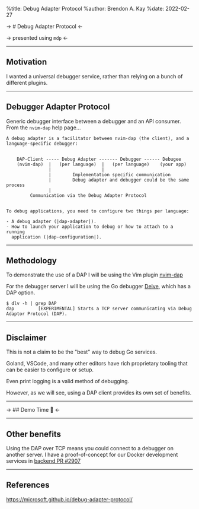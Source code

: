 %title: Debug Adapter Protocol
%author: Brendon A. Kay
%date: 2022-02-27

-> # Debug Adapter Protocol <-

-> presented using `mdp` <-

---

## Motivation

I wanted a universal debugger service, rather than relying on a bunch of
different plugins.

---

## Debugger Adapter Protocol

Generic debugger interface between a debugger and an API consumer.
From the `nvim-dap` help page...

```
A debug adapter is a facilitator between nvim-dap (the client), and a
language-specific debugger:


    DAP-Client ----- Debug Adapter ------- Debugger ------ Debugee
    (nvim-dap)  |   (per language)  |   (per language)    (your app)
                |                   |
                |        Implementation specific communication
                |        Debug adapter and debugger could be the same process
                |
         Communication via the Debug Adapter Protocol


To debug applications, you need to configure two things per language:

- A debug adapter (|dap-adapter|).
- How to launch your application to debug or how to attach to a running
  application (|dap-configuration|).
```

---

## Methodology

To demonstrate the use of a DAP I will be using the Vim plugin
[nvim-dap](https://github.com/mfussenegger/nvim-dap)

For the debugger server I will be using the Go debugger
[Delve](https://github.com/go-delve/delve), which has a DAP option.

```
$ dlv -h | grep DAP
dap         [EXPERIMENTAL] Starts a TCP server communicating via Debug Adaptor Protocol (DAP).
```

---

## Disclaimer

This is not a claim to be the "best" way to debug Go services.

Goland, VSCode, and many other editors have rich proprietary tooling that can be
easier to configure or setup.

Even print logging is a valid method of debugging.

However, as we will see, using a DAP client provides its own set of benefits.

---

-> ## Demo Time 🎉 <-

---

## Other benefits

Using the DAP over TCP means you could connect to a debugger on another server.
I have a proof-of-concept for our Docker development services in [backend PR #2907](https://github.com/syndio/backend/pull/2907)

---

## References

https://microsoft.github.io/debug-adapter-protocol/
